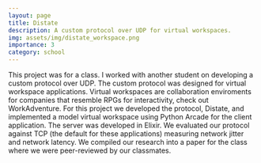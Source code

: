 ```yaml
---
layout: page
title: Distate
description: A custom protocol over UDP for virtual workspaces.
img: assets/img/distate_workspace.png
importance: 3
category: school
---
```


This project was for a class. I worked with another student on developing a custom protocol over UDP. The custom protocol was designed for virtual workspace applications. Virtual workspaces are collaboration enviroments for companies that resemble RPGs for interactivity, check out WorkAdventure. For this project we developed the protocol, Distate, and implemented a model virtual workspace using Python Arcade for the client application. The server was developed in Elixir. We evaluated our protocol against TCP (the default for these applications) measuring network jitter and network latency. We compiled our research into a paper for the class where we were peer-reviewed by our classmates.
